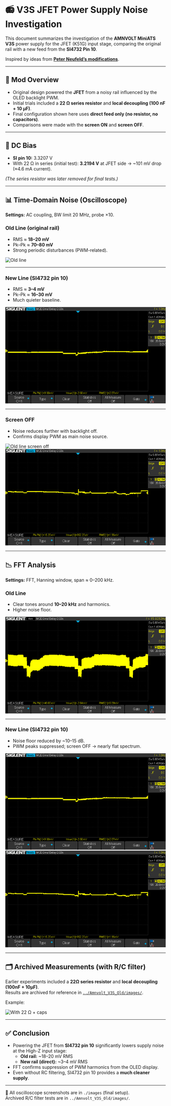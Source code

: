 # 📻 V3S JFET Power Supply Noise Investigation

This document summarizes the investigation of the **AMNVOLT MiniATS V3S** power supply for the JFET (K51G) input stage, comparing the original rail with a new feed from the **SI4732 Pin 10**.

Inspired by ideas from **[Peter Neufeld’s modifications](https://peterneufeld.wordpress.com/2025/06/13/si4732a-minirx-modifications/)**.

---

## 🔧 Mod Overview

- Original design powered the **JFET** from a noisy rail influenced by the OLED backlight PWM.  
- Initial trials included a **22 Ω series resistor** and **local decoupling (100 nF + 10 µF)**.  
- Final configuration shown here uses **direct feed only (no resistor, no capacitors)**.  
- Comparisons were made with the **screen ON** and **screen OFF**.

---

## 📐 DC Bias

- **SI pin 10:** 3.3207 V  
- With 22 Ω in series (initial test): **3.2194 V** at JFET side → ~101 mV drop (≈4.6 mA current).  

*(The series resistor was later removed for final tests.)*

---

## 📊 Time-Domain Noise (Oscilloscope)

**Settings:** AC coupling, BW limit 20 MHz, probe ×10.

### Old Line (original rail)
- RMS ≈ **18–20 mV**  
- Pk–Pk ≈ **70–80 mV**  
- Strong periodic disturbances (PWM-related).  

![Old line](../Amnvolt_V3S_Old/images/SDS00014.png)

---

### New Line (SI4732 pin 10)
- RMS ≈ **3–4 mV**  
- Pk–Pk ≈ **16–30 mV**  
- Much quieter baseline.  

![New line](./images/SDS00030.png)

---

### Screen OFF
- Noise reduces further with backlight off.  
- Confirms display PWM as main noise source.  

![Old line screen off](../Amnvolt_V3S_Old/images/SDS00031.png)  
![New line screen off](./images/SDS00032.png)

---

## 📉 FFT Analysis

**Settings:** FFT, Hanning window, span ≈ 0–200 kHz.  

### Old Line
- Clear tones around **10–20 kHz** and harmonics.  
- Higher noise floor.  

![FFT old line](./images/SDS00029.png)

---

### New Line (SI4732 pin 10)
- Noise floor reduced by ~10–15 dB.  
- PWM peaks suppressed; screen OFF → nearly flat spectrum.  

![FFT new line](./images/SDS00030.png)  
![FFT new line screen off](./images/SDS00032.png)

---

## 🗂 Archived Measurements (with R/C filter)

Earlier experiments included a **22Ω series resistor** and **local decoupling (100nF + 10µF)**.  
Results are archived for reference in [`../Amnvolt_V3S_Old/images/`](../Amnvolt_V3S_Old/images/).

Example:  

![With 22 Ω + caps](../Amnvolt_V3S_Old/images//SDS00015.png)

---

## ✅ Conclusion

- Powering the JFET from **SI4732 pin 10** significantly lowers supply noise at the High-Z input stage:  
  - **Old rail:** ~18–20 mV RMS  
  - **New rail (direct):** ~3–4 mV RMS  
- FFT confirms suppression of PWM harmonics from the OLED display.  
- Even without RC filtering, SI4732 pin 10 provides a **much cleaner supply**.  

---

📂 All oscilloscope screenshots are in `./images` (final setup).  
Archived R/C filter tests are in `../Amnvolt_V3S_Old/images/`.

